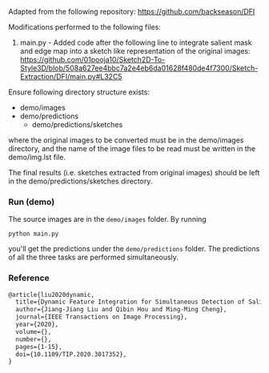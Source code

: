 Adapted from the following repository: https://github.com/backseason/DFI 

Modifications performed to the following files: 
1. main.py - Added code after the following line to integrate salient mask and edge map into a sketch like representation of the original images:
https://github.com/01pooja10/Sketch2D-To-Style3D/blob/508a627ee4bbc7a2e4eb6da01628f480de4f7300/Sketch-Extraction/DFI/main.py#L32C5 

Ensure following directory structure exists: 
- demo/images
- demo/predictions
  - demo/predictions/sketches

where the original images to be converted must be in the demo/images directory, and the name of the image files to be read must be written in the demo/img.lst file. 

The final results (i.e. sketches extracted from original images) should be left in the demo/predictions/sketches directory. 

### Run (demo)
The source images are in the `demo/images` folder.
By running 
```shell
python main.py
```
you'll get the predictions under
the `demo/predictions` folder. The predictions of all the three tasks are performed simultaneously.

### Reference
```latex
@article{liu2020dynamic,
  title={Dynamic Feature Integration for Simultaneous Detection of Salient Object, Edge and Skeleton},
  author={Jiang-Jiang Liu and Qibin Hou and Ming-Ming Cheng},
  journal={IEEE Transactions on Image Processing},
  year={2020},
  volume={},
  number={},
  pages={1-15},
  doi={10.1109/TIP.2020.3017352},
}
```
